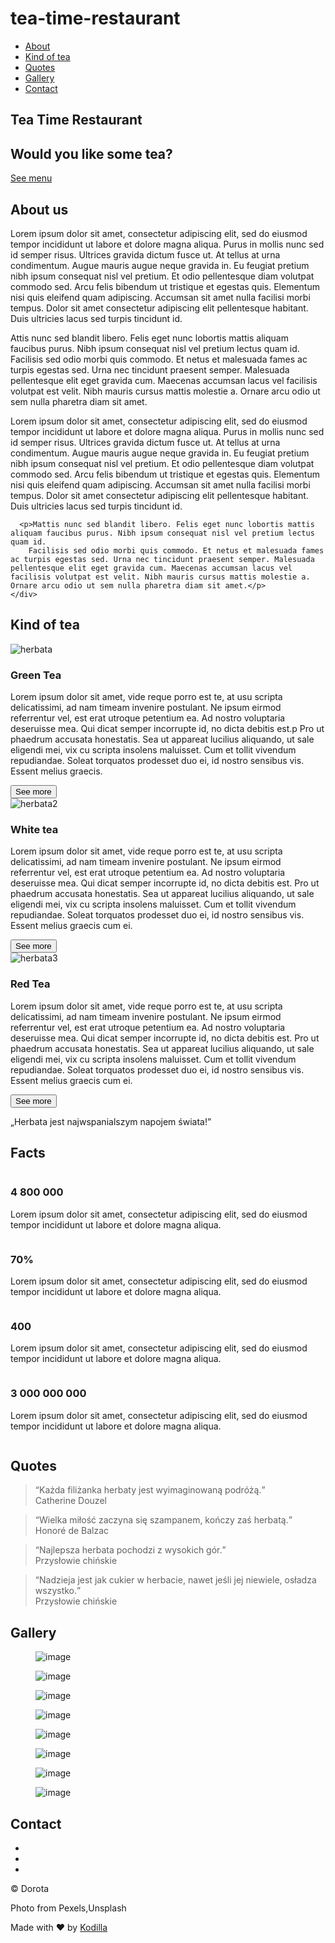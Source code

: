 # tea-time-restaurant

<nav class="navigation">
    <div class="container" id="myTopnav">
      <ul>
        <li><a href="#about">About</a></li>
        <li><a href="#features">Kind of tea</a></li>
        <li><a href="#quotes">Quotes</a></li>
        <li><a href="#gallery">Gallery</a></li>
        <li><a href="#contact">Contact</a></li>
      </ul>
    </div>
  </nav>
  <section class="splash">
    <div class="page-intro">
      <h1 class="main-title">Tea Time Restaurant</h1>
      <h2 class="main-subtitle">
        Would you like some tea?</h2>
      <a class="btn btn-solid" href="#">See menu</a>
    </div>
  </section>
  <section class="about" id="about">
    <div class="container">
      <h2 class="section-title">About us</h2>
      <p class="section-intro">Lorem ipsum dolor sit amet, consectetur adipiscing elit, sed do eiusmod tempor incididunt ut labore et dolore magna aliqua. Purus in mollis nunc sed id semper risus. Ultrices gravida dictum fusce ut. At tellus at urna condimentum. Augue mauris augue neque gravida in. Eu feugiat pretium nibh ipsum consequat nisl vel pretium. Et odio pellentesque diam volutpat commodo sed. Arcu felis bibendum ut tristique et egestas quis. Elementum nisi quis eleifend quam adipiscing. Accumsan sit amet nulla facilisi morbi tempus. Dolor sit amet consectetur adipiscing elit pellentesque habitant. Duis ultricies lacus sed turpis tincidunt id.</p>
      <p>Attis nunc sed blandit libero. Felis eget nunc lobortis mattis aliquam faucibus purus. Nibh ipsum consequat nisl vel pretium lectus quam id. Facilisis sed odio morbi quis commodo. Et netus et malesuada fames ac turpis egestas sed. Urna nec tincidunt praesent semper. Malesuada pellentesque elit eget gravida cum. Maecenas accumsan lacus vel facilisis volutpat est velit. Nibh mauris cursus mattis molestie a. Ornare arcu odio ut sem nulla pharetra diam sit amet.</p>
      <p>Lorem ipsum dolor sit amet, consectetur adipiscing elit, sed do eiusmod tempor incididunt ut labore et dolore magna aliqua. Purus in mollis nunc sed id semper risus. Ultrices gravida dictum fusce ut. At tellus at urna condimentum. Augue mauris augue neque gravida in. Eu feugiat pretium nibh ipsum consequat nisl vel pretium. Et odio pellentesque diam volutpat commodo sed. Arcu felis bibendum ut tristique et egestas quis. Elementum nisi quis eleifend quam adipiscing. Accumsan sit amet nulla facilisi morbi tempus. Dolor sit amet consectetur adipiscing elit pellentesque habitant. Duis ultricies lacus sed turpis tincidunt id.</p>

      <p>Mattis nunc sed blandit libero. Felis eget nunc lobortis mattis aliquam faucibus purus. Nibh ipsum consequat nisl vel pretium lectus quam id.
        Facilisis sed odio morbi quis commodo. Et netus et malesuada fames ac turpis egestas sed. Urna nec tincidunt praesent semper. Malesuada pellentesque elit eget gravida cum. Maecenas accumsan lacus vel facilisis volutpat est velit. Nibh mauris cursus mattis molestie a. Ornare arcu odio ut sem nulla pharetra diam sit amet.</p>
    </div>
  </section>
  <section class="features">
    <div class="container">
      <h2 class="section-title">Kind of tea </h2>
      <div class="features-wrapper">
        <article class="feature">
          <img src="https://i.postimg.cc/JhSW1pxc/beverage-blur-breakfast-814264.jpg" alt="herbata">
          <h3 class="feature-title">Green Tea</h3>
          <p class="feature-description">Lorem ipsum dolor sit amet, vide reque porro est te, at usu scripta delicatissimi, ad nam timeam invenire postulant. Ne ipsum eirmod referrentur vel, est erat utroque petentium ea. Ad nostro voluptaria deseruisse mea. Qui dicat semper incorrupte id, no dicta debitis est.p
            Pro ut phaedrum accusata honestatis. Sea ut appareat lucilius aliquando, ut sale eligendi mei, vix cu scripta insolens maluisset. Cum et tollit vivendum repudiandae. Soleat torquatos prodesset duo ei, id nostro sensibus vis. Essent melius graecis.</p>
          <button class="btn-feature">See more</button>
        </article>
        <article class="feature">
          <img src="https://i.postimg.cc/kXk8bbsJ/beverage-breakfast-ceramic-230477.jpg" alt="herbata2">
          <h3 class="feature-title">White tea</h3>
          <p class="feature-description">Lorem ipsum dolor sit amet, vide reque porro est te, at usu scripta delicatissimi, ad nam timeam invenire postulant. Ne ipsum eirmod referrentur vel, est erat utroque petentium ea. Ad nostro voluptaria deseruisse mea. Qui dicat semper incorrupte id, no dicta debitis est.
            Pro ut phaedrum accusata honestatis. Sea ut appareat lucilius aliquando, ut sale eligendi mei, vix cu scripta insolens maluisset. Cum et tollit vivendum repudiandae. Soleat torquatos prodesset duo ei, id nostro sensibus vis. Essent melius graecis cum ei.</p>
          <button class="btn-feature">See more</button>
        </article>
        <article class="feature">
          <img src="https://i.postimg.cc/4x4pQgty/sabri-tuzcu-203093-unsplash.jpg" alt="herbata3">
          <h3 class="feature-title">Red Tea</h3>
          <p class="feature-description">Lorem ipsum dolor sit amet, vide reque porro est te, at usu scripta delicatissimi, ad nam timeam invenire postulant. Ne ipsum eirmod referrentur vel, est erat utroque petentium ea. Ad nostro voluptaria deseruisse mea. Qui dicat semper incorrupte id, no dicta debitis est.
            Pro ut phaedrum accusata honestatis. Sea ut appareat lucilius aliquando, ut sale eligendi mei, vix cu scripta insolens maluisset. Cum et tollit vivendum repudiandae. Soleat torquatos prodesset duo ei, id nostro sensibus vis. Essent melius graecis cum ei.</p>
          <button class="btn-feature">See more</button>
        </article>
      </div>
    </div>
  </section>
  <section class="statement">
    <div class="container">
      <p>„Herbata jest najwspanialszym napojem świata!”</p>
    </div>
  </section>
<section class="counter">
  <div class="container">
    <h2 class="section-title">Facts</h2>
  <div class="row">
  <div class="column">
    <div class="card">
      <h3>4 800 000</h3>
      <p>Lorem ipsum dolor sit amet, consectetur adipiscing elit, sed do eiusmod tempor incididunt ut labore et dolore magna aliqua.</p>
    </div>
  </div>

  <div class="column">
    <div class="card">
      <h3>70%</h3>
      <p>Lorem ipsum dolor sit amet, consectetur adipiscing elit, sed do eiusmod tempor incididunt ut labore et dolore magna aliqua.</p>
    </div>
  </div>

  <div class="column">
    <div class="card">
      <h3>400</h3>
      <p>Lorem ipsum dolor sit amet, consectetur adipiscing elit, sed do eiusmod tempor incididunt ut labore et dolore magna aliqua.</p>
    </div>
  </div>

  <div class="column">
    <div class="card">
      <h3>3 000 000 000</h3>
      <p>Lorem ipsum dolor sit amet, consectetur adipiscing elit, sed do eiusmod tempor incididunt ut labore et dolore magna aliqua.</p>
    </div>
  </div>
    </div>
  </div>
</section>
  <section class="quotes" id="quotes">
    <div class="container">
      <h2 class="section-title">Quotes</h2>
      <div class="quotes-wrapper">
        <article class="quote">
          <blockquote>
            <q>Każda filiżanka herbaty jest wyimaginowaną podróżą.</q>
            <footer>Catherine Douzel</footer>
          </blockquote>
        </article>
        <article class="quote">
          <blockquote>
            <q>Wielka miłość zaczyna się szampanem, kończy zaś herbatą.</q>
            <footer>Honoré de Balzac</footer>
          </blockquote>
        </article>
        <article class="quote">
          <blockquote>
            <q>Najlepsza herbata pochodzi z wysokich gór.</q>
            <footer>Przysłowie chińskie</footer>
          </blockquote>
        </article>
        <article class="quote">
          <blockquote>
            <q>Nadzieja jest jak cukier w herbacie, nawet jeśli jej niewiele, osładza wszystko.</q>
            <footer>Przysłowie chińskie</footer>
          </blockquote>
        </article>
      </div>
    </div>
  </section>
  <section class="gallery" id="gallery">
    <h2 class="section-title">Gallery</h2>
    <div class="gallery-wrapper">
      <figure class="gallery-item">
        <img src="https://i.postimg.cc/d0Jcf5mH/alternative-close-up-colors-1793035.jpg" alt="image">
      </figure>
      <figure class="gallery-item">
        <img src="https://i.postimg.cc/7hFpn9ZN/beverage-blur-breakfast-701026.jpg" alt="image">
      </figure>
      <figure class="gallery-item">
        <img src="https://i.postimg.cc/Hs5xDPXd/beverage-ceramic-container-1502898.jpg" alt="image">
      </figure>
      <figure class="gallery-item">
        <img src="https://i.postimg.cc/wjg6Kx9Q/blur-close-up-dark-227908.jpg" alt="image">
      </figure>
      <figure class="gallery-item">
        <img src="https://i.postimg.cc/G3DrHT2j/drink-food-kitchen-32266.jpg" alt="image">
      </figure>
      <figure class="gallery-item">
        <img src="https://i.postimg.cc/524M7PmP/jar-tea-16532.jpg" alt="image">
      </figure>
      <figure class="gallery-item">
        <img src="https://i.postimg.cc/nVqbH8RR/blur-ceramic-ceramic-cup-1793034.jpg" alt="image">
      </figure>
      <figure class="gallery-item">
        <img src="https://i.postimg.cc/FRcqscZd/caffeine-cup-dark-230484.jpg" alt="image">
      </figure>
    </div>
  </section>
  <section class="contact" id="contact">
    <div class="container">
      <h2 class="section-title">Contact</h2>
      <ul class="social-links">
        <li><a href="#"><i class="fab fa-facebook-f"></i></a></li>
        <li><a href="#"><i class="fab fa-instagram"></i></a></li>
        <li><a href="#"><i class="fab fa-twitter"></i></a></li>
      </ul>
    </div>
  </section>
  <footer class="page-footer">
    <div class="container">
      <p>&copy Dorota</p>
      <p>Photo from Pexels,Unsplash</p>
      <p>Made with ♥ by <a href="https://kodilla.com" target="_blank">Kodilla</a></p>
    </div>
  </footer>
